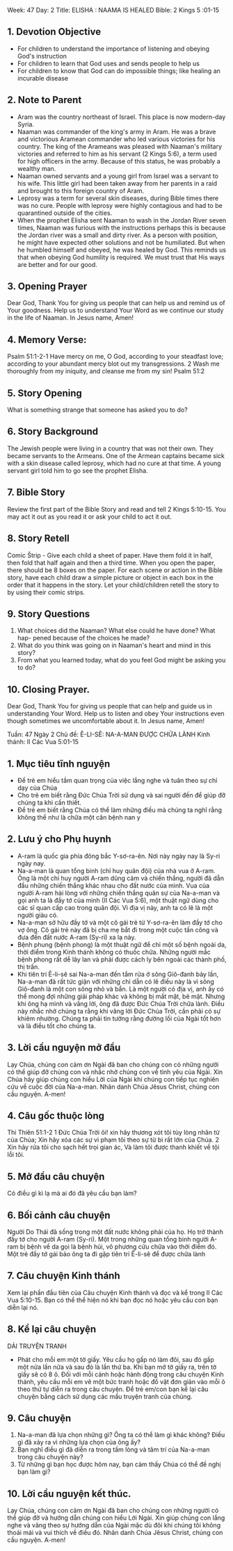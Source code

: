 Week: 47
Day: 2
Title: ELISHA : NAAMA IS HEALED
Bible: 2 Kings 5 :01-15

## 1. Devotion Objective
- For children to understand the importance of listening and obeying God's instruction
- For children to learn that God uses and sends people to help us
- For children to know that God can do impossible things; like healing an incurable disease

## 2. Note to Parent
- Aram was the country northeast of Israel. This place is now modern-day Syria.
- Naaman was commander of the king's army in Aram. He was a brave and victorious Aramean commander who led various victories for his country. The king of the Arameans was pleased with Naaman's military victories and referred to him as his servant (2 Kings 5:6), a term used for high officers in the army. Because of this status, he was probably a wealthy man.
- Naaman owned servants and a young girl from Israel was a servant to his wife. This little girl had been taken away from her parents in a raid and brought to this foreign country of Aram.
- Leprosy was a term for several skin diseases, during Bible times there was no cure. People with leprosy were highly contagious and had to be quarantined outside of the cities.
- When the prophet Elisha sent Naaman to wash in the Jordan River seven times, Naaman was furious with the instructions perhaps this is because the Jordan river was a small and dirty river. As a person with position, he might have expected other solutions and not be humiliated. But when he humbled himself and obeyed, he was healed by God. This reminds us that when obeying God humility is required. We must trust that His ways are better and for our good.

## 3. Opening Prayer
Dear God, Thank You for giving us people that can help us and remind us of Your goodness. Help us to understand Your Word as we continue our study in the life of Naaman. In Jesus name, Amen!

## 4. Memory Verse:
Psalm 51:1-2-1 Have mercy on me, O God, according to your steadfast love; according to your abundant mercy blot out my transgressions. 2 Wash me thoroughly from my iniquity, and cleanse me from my sin! Psalm 51:2

## 5. Story Opening
What is something strange that someone has asked you to do?

## 6. Story Background
The Jewish people were living in a country that was not their own. They became servants to the Armeans. One of the Armean captains became sick with a skin disease called leprosy, which had no cure at that time. A young servant girl told him to go see the prophet Elisha.

## 7. Bible Story
Review the first part of the Bible Story and read and tell 2 Kings 5:10-15. You may act it out as you read it or ask your child to act it out.


## 8. Story Retell
Comic Štrip - Give each child a sheet of paper. Have them fold it in half, then fold that half again and then a third time. When you open the paper, there should be 8 boxes on the paper. For each scene or action in the Bible story, have each child draw a simple picture or object in each box in the order that it happens in the story. Let your child/children retell the story to by using their comic strips.


## 9. Story Questions
1. What choices did the Naaman? What else could he have done? What hap- pened because of the choices he made?
2. What do you think was going on in Naaman's heart and mind in this story?
3. From what you learned today, what do you feel God might be asking you to do?

## 10. Closing Prayer.
Dear God, Thank You for giving us people that can help and guide us in understanding Your Word. Help us to listen and obey Your instructions even though sometimes we uncomfortable about it. In Jesus name, Amen!



Tuần: 47
Ngày 2
Chủ đề: Ê-LI-SÊ: NA-A-MAN ĐƯỢC CHỮA LÀNH
Kinh thánh: II Các Vua 5:01-15

## 1. Mục tiêu tĩnh nguyện
- Để trẻ em hiểu tầm quan trọng của việc lắng nghe và tuân theo sự chỉ dạy của Chúa
- Cho trẻ em biết rằng Đức Chúa Trời sử dụng và sai người đến để giúp đỡ chúng ta khi cần thiết.
- Để trẻ em biết rằng Chúa có thể làm những điều mà chúng ta nghĩ rằng không thể như là chữa một căn bệnh nan y

## 2. Lưu ý cho Phụ huynh
- A-ram là quốc gia phía đông bắc Y-sơ-ra-ên. Nơi này ngày nay là Sy-ri ngày nay.
- Na-a-man là quan tổng binh (chỉ huy quân đội) của nhà vua ở A-ram. Ông là một chỉ huy người A-ram dũng cảm và chiến thắng, người đã dẫn đầu những chiến thắng khác nhau cho đất nước của mình. Vua của người A-ram hài lòng với những chiến thắng quân sự của Na-a-man và gọi anh ta là đầy tớ của mình (II Các Vua 5:6), một thuật ngữ dùng cho các sĩ quan cấp cao trong quân đội. Vì địa vị này, anh ta có lẽ là một người giàu có.
- Na-a-man sở hữu đầy tớ và một cô gái trẻ từ Y-sơ-ra-ên làm đầy tớ cho vợ ông. Cô gái trẻ này đã bị cha mẹ bắt đi trong một cuộc tấn công và đưa đến đất nước A-ram (Sy-ri) xa lạ này.
- Bệnh phung (bệnh phong) là một thuật ngữ để chỉ một số bệnh ngoài da, thời điểm trong Kinh thánh không có thuốc chữa. Những người mắc bệnh phong rất dễ lây lan và phải được cách ly bên ngoài các thành phố, thị trấn.
- Khi tiên tri Ê-li-sê sai Na-a-man đến tắm rửa ở sông Giô-đanh bảy lần, Na-a-man đã rất tức giận với những chỉ dẫn có lẽ điều này là vì sông Giô-đanh là một con sông nhỏ và bẩn. Là một người có địa vị, anh ấy có thể mong đợi những giải pháp khác và không bị mất mặt, bẻ mặt. Nhưng khi ông hạ mình và vâng lời, ông đã được Đức Chúa Trời chữa lành. Điều này nhắc nhở chúng ta rằng khi vâng lời Đức Chúa Trời, cần phải có sự khiêm nhường. Chúng ta phải tin tưởng rằng đường lối của Ngài tốt hơn và là điều tốt cho chúng ta.

## 3. Lời cầu nguyện mở đầu
Lạy Chúa, chúng con cảm ơn Ngài đã ban cho chúng con có những người có thể giúp đỡ chúng con và nhắc nhở chúng con về tình yêu của Ngài. Xin Chúa hãy giúp chúng con hiểu Lời của Ngài khi chúng con tiếp tục nghiên cứu về cuộc đời của Na-a-man. Nhân danh Chúa Jêsus Christ, chúng con cầu nguyện. A-men!

## 4. Câu gốc thuộc lòng
Thi Thiên 51:1-2
1 Đức Chúa Trời ôi! xin hãy thương xót tôi tùy lòng nhân từ của Chúa; Xin hãy xóa các sự vi phạm tôi theo sự từ bi rất lớn của Chúa. 2 Xin hãy rửa tôi cho sạch hết trọi gian ác, Và làm tôi được thanh khiết về tội lỗi tôi.

## 5. Mở đầu câu chuyện
Có điều gì kì lạ mà ai đó đã yêu cầu bạn làm?

## 6. Bối cảnh câu chuyện
Người Do Thái đã sống trong một đất nước không phải của họ. Họ trở thành đầy tớ cho người A-ram (Sy-ri). Một trong những quan tổng binh người A-ram bị bệnh về da gọi là bệnh hủi, vô phương cứu chữa vào thời điểm đó. Một trẻ đầy tớ gái bảo ông ta đi gặp tiên tri Ê-li-sê để được chữa lành

## 7. Câu chuyện Kinh thánh
Xem lại phần đầu tiên của Câu chuyện Kinh thánh và đọc và kể trong II Các Vua 5:10-15. Bạn có thể thể hiện nó khi bạn đọc nó hoặc yêu cầu con bạn diễn lại nó.


## 8. Kể lại câu chuyện
DẢI TRUYỆN TRANH
- Phát cho mỗi em một tờ giấy. Yêu cầu họ gấp nó làm đôi, sau đó gấp một nửa lần nữa và sau đó là lần thứ ba. Khi bạn mở tờ giấy ra, trên tờ giấy sẽ có 8 ô. Đối với mỗi cảnh hoặc hành động trong câu chuyện Kinh thánh, yêu cầu mỗi em vẽ một bức tranh hoặc đồ vật đơn giản vào mỗi ô theo thứ tự diễn ra trong câu chuyện. Để trẻ em/con bạn kể lại câu chuyện bằng cách sử dụng các mẩu truyện tranh của chúng.


## 9. Câu chuyện
1. Na-a-man đã lựa chọn những gì? Ông ta có thể làm gì khác không? Điều gì đã xảy ra vì những lựa chọn của ông ấy?
2. Bạn nghĩ điều gì đã diễn ra trong tấm lòng và tâm trí của Na-a-man trong câu chuyện này?
3. Từ những gì bạn học được hôm nay, bạn cảm thấy Chúa có thể đề nghị bạn làm gì?

## 10. Lời cầu nguyện kết thúc.
Lạy Chúa, chúng con cảm ơn Ngài đã ban cho chúng con những người có thể giúp đỡ và hướng dẫn chúng con hiểu Lời Ngài. Xin giúp chúng con lắng nghe và vâng theo sự hướng dẫn của Ngài mặc dù đôi khi chúng tôi không thoải mái và vui thích về điều đó. Nhân danh Chúa Jêsus Christ, chúng con cầu nguyện. A-men!
